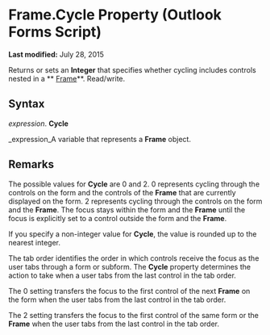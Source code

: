 
# Frame.Cycle Property (Outlook Forms Script)

 **Last modified:** July 28, 2015

Returns or sets an  **Integer** that specifies whether cycling includes controls nested in a ** [Frame](5fb494d3-8e00-852a-c361-0e99358b1ce8.md)**. Read/write.

## Syntax

 _expression_. **Cycle**

 _expression_A variable that represents a  **Frame** object.


## Remarks

The possible values for  **Cycle** are 0 and 2. 0 represents cycling through the controls on the form and the controls of the **Frame** that are currently displayed on the form. 2 represents cycling through the controls on the form and the **Frame**. The focus stays within the form and the  **Frame** until the focus is explicitly set to a control outside the form and the **Frame**.

If you specify a non-integer value for  **Cycle**, the value is rounded up to the nearest integer.

The tab order identifies the order in which controls receive the focus as the user tabs through a form or subform. The  **Cycle** property determines the action to take when a user tabs from the last control in the tab order.

The 0 setting transfers the focus to the first control of the next  **Frame** on the form when the user tabs from the last control in the tab order.

The 2 setting transfers the focus to the first control of the same form or the  **Frame** when the user tabs from the last control in the tab order.

